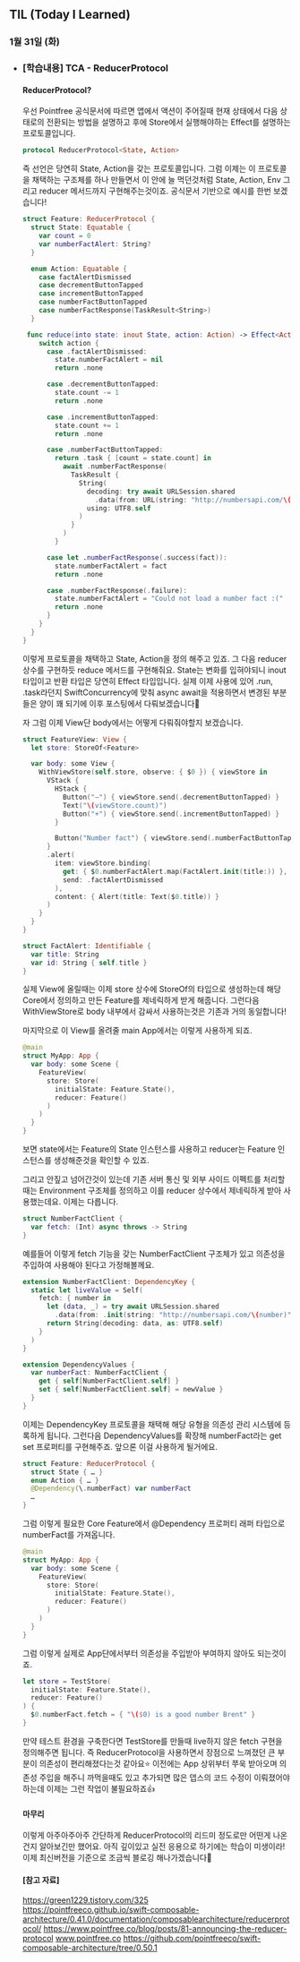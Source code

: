 ## TIL (Today I Learned)

### 1월 31일 (화)    

- ### [학습내용] TCA - ReducerProtocol
    #### ReducerProtocol?

    우선 Pointfree 공식문서에 따르면 앱에서 액션이 주어질때 현재 상태에서 다음 상태로의 전환되는 방법을 설명하고 후에 Store에서 실행해야하는 Effect를 설명하는 프로토콜입니다.
    ```swift
    protocol ReducerProtocol<State, Action>
    ```
    즉 선언은 당연히 State, Action을 갖는 프로토콜입니다.
    그럼 이제는 이 프로토콜을 채택하는 구조체를 하나 만들면서 이 안에 늘 먹던것처럼 State, Action, Env 그리고 reducer 메서드까지 구현해주는것이죠.
    공식문서 기반으로 예시를 한번 보겠습니다!
    ```swift
    struct Feature: ReducerProtocol {
      struct State: Equatable {
        var count = 0
        var numberFactAlert: String?
      }

      enum Action: Equatable {
        case factAlertDismissed
        case decrementButtonTapped
        case incrementButtonTapped
        case numberFactButtonTapped
        case numberFactResponse(TaskResult<String>)
      }

     func reduce(into state: inout State, action: Action) -> Effect<Action, Never> {
        switch action {
          case .factAlertDismissed:
            state.numberFactAlert = nil
            return .none

          case .decrementButtonTapped:
            state.count -= 1
            return .none

          case .incrementButtonTapped:
            state.count += 1
            return .none

          case .numberFactButtonTapped:
            return .task { [count = state.count] in 
              await .numberFactResponse(
                TaskResult { 
                  String(
                    decoding: try await URLSession.shared
                      .data(from: URL(string: "http://numbersapi.com/\(number)/trivia")!).0,
                    using: UTF8.self
                  )
                }
              )
            }

          case let .numberFactResponse(.success(fact)):
            state.numberFactAlert = fact
            return .none

          case .numberFactResponse(.failure):
            state.numberFactAlert = "Could not load a number fact :("
            return .none
          } 
        }
      }
    }
    ```
    이렇게 프로토콜을 채택하고 State, Action을 정의 해주고 있죠.
    그 다음 reducer 상수를 구현하듯 reduce 메서드를 구현해줘요.
    State는 변화를 입혀야되니 inout 타입이고 반환 타입은 당연히 Effect 타입입니다.
    실제 이제 사용에 있어 .run, .task라던지 SwiftConcurrency에 맞춰 async await을 적용하면서 변경된 부분들은 양이 꽤 되기에 이후 포스팅에서 다뤄보겠습니다🥲

     자 그럼 이제 View단 body에서는 어떻게 다뤄줘야할지 보겠습니다.
    ```swift
    struct FeatureView: View {
      let store: StoreOf<Feature>

      var body: some View {
        WithViewStore(self.store, observe: { $0 }) { viewStore in
          VStack {
            HStack {
              Button("−") { viewStore.send(.decrementButtonTapped) }
              Text("\(viewStore.count)")
              Button("+") { viewStore.send(.incrementButtonTapped) }
            }

            Button("Number fact") { viewStore.send(.numberFactButtonTapped) }
          }
          .alert(
            item: viewStore.binding(
              get: { $0.numberFactAlert.map(FactAlert.init(title:)) },
              send: .factAlertDismissed
            ),
            content: { Alert(title: Text($0.title)) }
          )
        }
      }
    }

    struct FactAlert: Identifiable {
      var title: String
      var id: String { self.title }
    }
    ```
    실제 View에 올릴때는 이제 store 상수에 StoreOf의 타입으로 생성하는데 해당 Core에서 정의하고 만든 Feature를 제네릭하게 받게 해줍니다.
    그런다음 WithViewStore로 body 내부에서 감싸서 사용하는것은 기존과 거의 동일합니다!

    마지막으로 이 View를 올려줄 main App에서는 이렇게 사용하게 되죠.
    ```swift
    @main
    struct MyApp: App {
      var body: some Scene {
        FeatureView(
          store: Store(
            initialState: Feature.State(),
            reducer: Feature()
          )
        )
      }
    }
    ```
    보면 state에서는 Feature의 State 인스턴스를 사용하고 reducer는 Feature 인스턴스를 생성해준것을 확인할 수 있죠.

    그리고 안짚고 넘어간것이 있는데 기존 서버 통신 및 외부 사이드 이펙트를 처리할때는 Environment 구조체를 정의하고 이를 reducer 상수에서 제네릭하게 받아 사용했는데요.
    이제는 다릅니다.
    ```swift
    struct NumberFactClient {
      var fetch: (Int) async throws -> String
    }
    ```
    예를들어 이렇게 fetch 기능을 갖는 NumberFactClient 구조체가 있고 의존성을 주입하여 사용해야 된다고 가정해볼께요.
    ```swift
    extension NumberFactClient: DependencyKey {
      static let liveValue = Self(
        fetch: { number in
          let (data, _) = try await URLSession.shared
            .data(from: .init(string: "http://numbersapi.com/\(number)")!)
          return String(decoding: data, as: UTF8.self)
        }
      )
    }

    extension DependencyValues {
      var numberFact: NumberFactClient {
        get { self[NumberFactClient.self] }
        set { self[NumberFactClient.self] = newValue }
      }
    }
    ```
    이제는 DependencyKey 프로토콜을 채택해 해당 유형을 의존성 관리 시스템에 등록하게 됩니다.
    그런다음 DependencyValues를 확장해 numberFact라는 get set 프로퍼티를 구현해주죠.
    앞으론 이걸 사용하게 될거에요.
    ```swift
    struct Feature: ReducerProtocol {
      struct State { … }
      enum Action { … }
      @Dependency(\.numberFact) var numberFact
      …
    }
    ```
    그럼 이렇게 필요한 Core Feature에서 @Dependency 프로퍼티 래퍼 타입으로 numberFact를 가져옵니다.
    ```swift
    @main
    struct MyApp: App {
      var body: some Scene {
        FeatureView(
          store: Store(
            initialState: Feature.State(),
            reducer: Feature()
          )
        )
      }
    }
    ```
    그럼 이렇게 실제로 App단에서부터 의존성을 주입받아 부여하지 않아도 되는것이죠.
    ```swift
    let store = TestStore(
      initialState: Feature.State(),
      reducer: Feature()
    ) {
      $0.numberFact.fetch = { "\($0) is a good number Brent" }
    }
    ```
    만약 테스트 환경을 구축한다면 TestStore를 만들때 live하지 않은 fetch 구현을 정의해주면 됩니다.
    즉 ReducerProtocol을 사용하면서 장점으로 느껴졌던 큰 부분이 의존성이 편리해졌다는것 같아요⭐️
    이전에는 App 상위부터 쭈욱 받아오며 의존성 주입을 해주니 까먹을때도 있고 추가되면 많은 뎁스의 코드 수정이 이뤄졌어야하는데 이제는 그런 작업이 불필요하죠👍

    #### 마무리

    이렇게 아주아주아주 간단하게 ReducerProtocol의 리드미 정도로만 어떤게 나온건지 알아보긴만 했어요.
    아직 깊이있고 실전 응용으로 하기에는 학습이 미생이라!
    이제 최신버전을 기준으로 조금씩 블로깅 해나가겠습니다🙌

    #### [참고 자료]
    https://green1229.tistory.com/325   
    https://pointfreeco.github.io/swift-composable-architecture/0.41.0/documentation/composablearchitecture/reducerprotocol/
    https://www.pointfree.co/blog/posts/81-announcing-the-reducer-protocol
    www.pointfree.co
    https://github.com/pointfreeco/swift-composable-architecture/tree/0.50.1